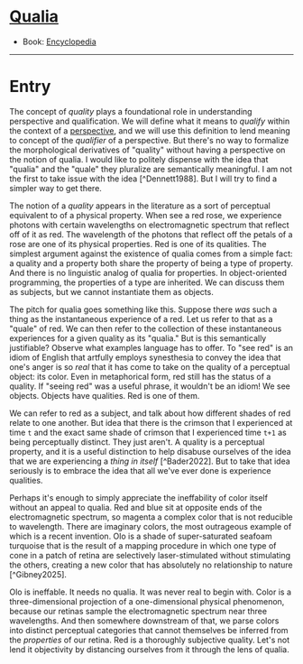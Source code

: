 # [Qualia](https://dna-platform.github.io/inexplicable-phenomena/encyclopedia/qualia.html)
- Book: [Encyclopedia](./.encyclopedia.md)
---

# Entry

The concept of *quality* plays a foundational role in understanding perspective and qualification. We will define what it means to *qualify* within the context of a [perspective](perspective.md), and we will use this definition to lend meaning to concept of the *qualifier* of a perspective. But there's no way to formalize the morphological derivatives of "quality" without having a perspective on the notion of qualia. I would like to politely dispense with the idea that "qualia" and the "quale" they pluralize are semantically meaningful. I am not the first to take issue with the idea [^Dennett1988]. But I will try to find a simpler way to get there. 

The notion of a *quality* appears in the literature as a sort of perceptual equivalent to of a physical property. When see a red rose, we experience photons with certain wavelengths on electromagnetic spectrum that reflect off of it as red. The wavelength of the photons that reflect off the petals of a rose are one of its physical properties. Red is one of its qualities. The simplest argument against the existence of qualia comes from a simple fact: a quality and a property both share the property of being a type of property. And there is no linguistic analog of qualia for properties. In object-oriented programming, the properties of a type are inherited. We can discuss them as subjects, but we cannot instantiate them as objects.

The pitch for qualia goes something like this. Suppose there *was* such a thing as the instantaneous experience of a red. Let us refer to that as a "quale" of red. We can then refer to the collection of these instantaneous experiences for a given quality as its "qualia." But is this semantically justifiable? Observe what examples language has to offer. To "see red" is an idiom of English that artfully employs synesthesia to convey the idea that one's anger is so *real* that it has come to take on the quality of a perceptual object: its color. Even in metaphorical form, red still has the status of a quality. If "seeing red" was a useful phrase, it wouldn't be an idiom! We see objects. Objects have qualities. Red is one of them.

We can refer to red as a subject, and talk about how different shades of red relate to one another. But idea that there is the crimson that I experienced at time `t` and the exact same shade of crimson that I experienced time `t+1` as being perceptually distinct. They just aren't. A quality is a perceptual property, and it is a useful distinction to help disabuse ourselves of the idea that we are experiencing a *thing in itself* [^Bader2022]. But to take that idea seriously is to embrace the idea that all we've ever done is experience qualities.

Perhaps it's enough to simply appreciate the ineffability of color itself without an appeal to qualia. Red and blue sit at opposite ends of the electromagnetic spectrum, so magenta a complex color that is not reducible to wavelength. There are imaginary colors, the most outrageous example of which is a recent invention. Olo is a shade of super-saturated seafoam turquoise that is the result of a mapping procedure in which one type of cone in a patch of retina are selectively laser-stimulated without stimulating the others, creating a new color that has absolutely no relationship to nature [^Gibney2025]. 

Olo is ineffable. It needs no qualia. It was never real to begin with. Color is a three-dimensional projection of a one-dimensional physical phenomenon, because our retinas sample the electromagnetic spectrum near three wavelengths. And then somewhere downstream of that, we parse colors into distinct perceptual categories that cannot themselves be inferred from the *properties* of our retina. Red is a thoroughly subjective quality. Let's not lend it objectivity by distancing ourselves from it through the lens of qualia.   